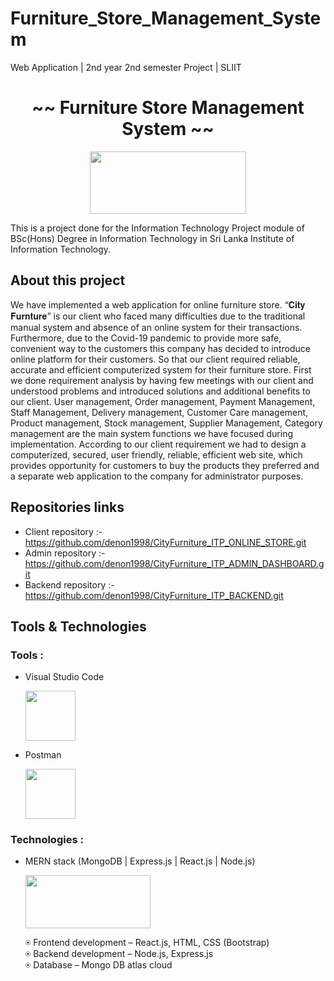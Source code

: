 # Furniture_Store_Management_System
Web Application | 2nd year 2nd semester Project | SLIIT


<h1 align="center">~~ Furniture Store Management System ~~</h1>

<p align="center">
<img src="https://user-images.githubusercontent.com/88779731/145676695-08029663-52f9-4c55-b879-9cfc49ddaf91.jpg" width="250" height="100"/>
</p>

<p>
This is a project done for the Information Technology Project module of BSc(Hons) Degree in Information Technology in Sri Lanka Institute of Information Technology.  
</p>
  
<h2>About this project</h2>
We have implemented a web application for online furniture store. “𝐂𝐢𝐭𝐲 𝐅𝐮𝐫𝐧𝐭𝐮𝐫𝐞” is our client who faced many difficulties due to the traditional manual system and absence of an online system for their transactions. Furthermore, due to the Covid-19 pandemic to provide more safe, convenient way to the customers this company has decided to introduce online platform for their customers. So that our client required reliable, accurate and efficient computerized system for their furniture store. First we done requirement analysis by having few meetings with our client and understood problems and introduced solutions and additional benefits to our client. User management, Order management, Payment Management, Staff Management, Delivery management, Customer Care management, Product management, Stock management, Supplier Management, Category management are the main system functions we have focused during implementation. According to our client requirement we had to design a computerized, secured, user friendly, reliable, efficient web site, which provides opportunity for customers to buy the products they preferred and a separate web application to the company for administrator purposes.



<h2>Repositories links</h2>

- Client repository :-  https://github.com/denon1998/CityFurniture_ITP_ONLINE_STORE.git
- Admin repository :-  https://github.com/denon1998/CityFurniture_ITP_ADMIN_DASHBOARD.git
- Backend repository :-  https://github.com/denon1998/CityFurniture_ITP_BACKEND.git



<h2>Tools & Technologies</h2>
  
<h3>Tools :</h3>  

- Visual Studio Code

    <img src="https://cdn.freebiesupply.com/logos/large/2x/visual-studio-code-logo-png-transparent.png" width="80" height="80"/>

- Postman

    <img src="https://iconape.com/wp-content/png_logo_vector/postman.png"  width="80" height="80"/>

  
<h3>Technologies :</h3>
  
- MERN stack (MongoDB | Express.js | React.js | Node.js)

    <img src="https://camo.githubusercontent.com/85cf7e1a8b85221e81ba91cbce29c917b91a7390bb3ca06aa31cfd1eadd7fe60/68747470733a2f2f7777772e337269746563686e6f6c6f676965732e636f6d2f77702d636f6e74656e742f75706c6f6164732f323031392f31312f4d45524e2d537461636b2d547261696e696e672d696e2d50756e652d65313537353032323432373234342e706e67"  width="200" height="85"/>

    ⍟ Frontend development – React.js, HTML, CSS (Bootstrap) <br />
    ⍟ Backend development – Node.js, Express.js <br />
    ⍟ Database – Mongo DB atlas cloud  

